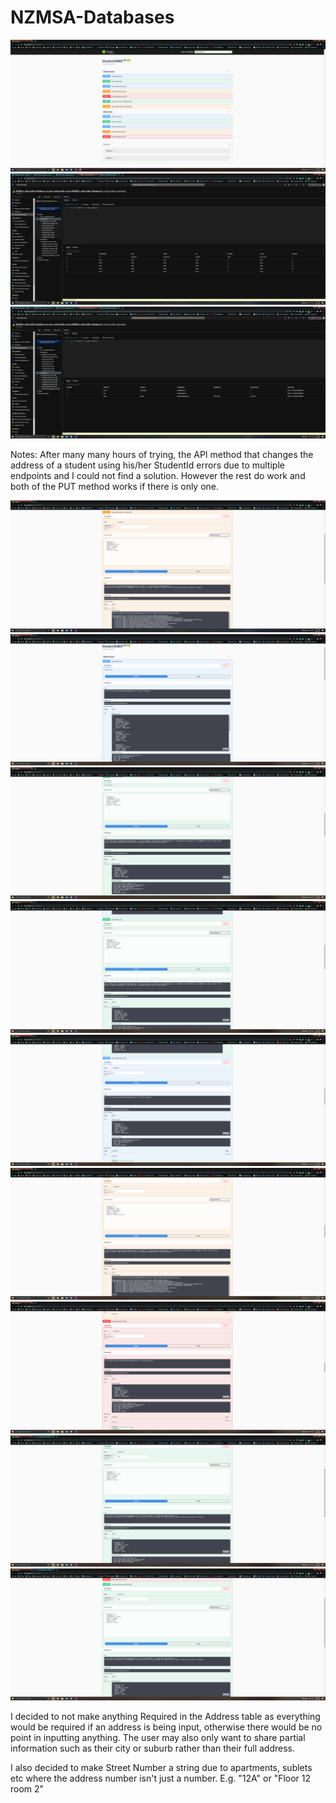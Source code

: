 # NZMSA-Databases

![Swagger UI Screenshot](https://github.com/BlackLopaz/NZMSA-Databases/blob/master/NZMSA-Images/Screenshot%20(1843).png)
![Address Table Screenshot](https://github.com/BlackLopaz/NZMSA-Databases/blob/master/NZMSA-Images/Screenshot%20(1844).png)
![Student Table Screenshot](https://github.com/BlackLopaz/NZMSA-Databases/blob/master/NZMSA-Images/Screenshot%20(1845).png)

Notes: After many many hours of trying, the API method that changes the address of a student using his/her StudentId errors due to multiple endpoints and I could not find a solution. However the rest do work and both of the PUT method works if there is only one.

![Swagger UI Screenshot](https://github.com/BlackLopaz/NZMSA-Databases/blob/master/NZMSA-Images/Screenshot%20(1846).png)
![Swagger UI Screenshot](https://github.com/BlackLopaz/NZMSA-Databases/blob/master/NZMSA-Images/Screenshot%20(1847).png)
![Swagger UI Screenshot](https://github.com/BlackLopaz/NZMSA-Databases/blob/master/NZMSA-Images/Screenshot%20(1848).png)
![Swagger UI Screenshot](https://github.com/BlackLopaz/NZMSA-Databases/blob/master/NZMSA-Images/Screenshot%20(1849).png)
![Swagger UI Screenshot](https://github.com/BlackLopaz/NZMSA-Databases/blob/master/NZMSA-Images/Screenshot%20(1850).png)
![Swagger UI Screenshot](https://github.com/BlackLopaz/NZMSA-Databases/blob/master/NZMSA-Images/Screenshot%20(1851).png)
![Swagger UI Screenshot](https://github.com/BlackLopaz/NZMSA-Databases/blob/master/NZMSA-Images/Screenshot%20(1852).png)
![Swagger UI Screenshot](https://github.com/BlackLopaz/NZMSA-Databases/blob/master/NZMSA-Images/Screenshot%20(1853).png)
![Swagger UI Screenshot](https://github.com/BlackLopaz/NZMSA-Databases/blob/master/NZMSA-Images/Screenshot%20(1854).png)

I decided to not make anything Required in the Address table as everything would be required if an address is being input, otherwise there would be no point in inputting anything. The user may also only want to share partial information such as their city or suburb rather than their full address.

I also decided to make Street Number a string due to apartments, sublets etc where the address number isn't just a number. E.g. "12A" or "Floor 12 room 2"
